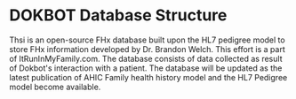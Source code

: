 # DOKBOT Database Structure


Thsi is an open-source FHx database built upon the HL7 pedigree model to store FHx information developed by Dr. Brandon Welch. This effort is a part of ItRunInMyFamily.com. The database consists of data collected as result of Dokbot's interaction with a patient. The database will be updated as the latest publication of AHIC Family health history model and the HL7 Pedigree model become available. 
